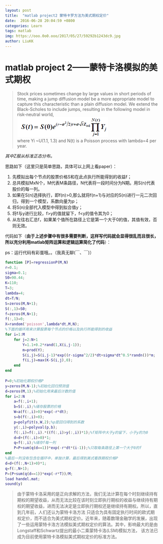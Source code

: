 ```yaml
---
layout: post
title:  "matlab project2 蒙特卡罗方法为美式期权定价"
date:  2016-06-28 20:04:59 +0800
categories: Learn
tags: matlab
img: https://ooo.0o0.ooo/2017/05/27/59292b1243dc9.jpg
author: LiuKK
---
```



# matlab project 2——蒙特卡洛模拟的美式期权
>Stock prices sometimes change by large values in short periods of time, making a
jump diffusion model be a more appropriate model to capture this characteristic than a
plain diffusion model. We extend the Black-Scholes to include jumps, resulting in the
following model in risk-neutral world,  
![image](https://github.com/Liubj2016/Liubj2016.github.io/blob/master/images/project2.png)  
where Yi ~U(1.1, 1.3) and N(t) is a Poisson process with lambda=4 per year.

*其中Z服从标准正态分布。*

思路如下（这里只是简单思路，具体可以上网上看paper）：  

1. 先模拟出每个节点的股票价格S和在此点执行所能得到的收益f；
2. 总共模拟MxN个，M代表M条路径，N代表将一段时间分为N期。用S(n)代表股价的每一列。
3. 如果在S(n)选择执行，即f(n)>0,那么就将f(n+1)与对应的S(n)进行一元二次回归，得到一个模型，系数向量为p；
4. 将S(n)全部代入模型中得到拟合值y；
5. 将f与y进行比较，f>y的值就留下，f<y的值令其为0；
6. 从左往右汇总f，如果某个值所在路径上它是第一个大于0的值，其值有效，否则无效。

代码如下（**由于上述步骤中有很多需要判断，这样写代码就会显得很乱而且很长，所以充分利用matlab矩阵运算和逻辑运算简化了代码**）：  

ps：运行代码有彩蛋哦。。（我真无聊(￣、￣)）

```matlab
function [P]=regressionP(M,N)
r=0.1;
sigma=0.1;
S0=90.44;
K=110;
T=3;
lambda=4;
dt=T/N;
S=zeros(M,N+1);
S(:,1)=S0;
f=zeros(M,N+1);
f(:,1)=0;
X=random('poisson',lambda*dt,M,N);
%下面的循环用来计算股票每个节点的价格以及执行所能得到的收益
for i=1:M
    for j=2:N+1        
        Y=1.1+0.2*rand(1,X(i,j-1));
        m=prod(Y);
        S(i,j)=S(i,j-1)*exp((r-sigma^2/2)*dt+sigma*dt^0.5*randn())*m;
        f(i,j)=max(K-S(i,j),0);
    end
end

P=0;%初始化期权价格P
y=zeros(M,N-1);%初始化回归预测值
d=zeros(M,1);%初始化用来最后计数的值
for i=2:N
    a=f(:,i+1);
    b=S(:,i);%储存股票的价格
    W=a(f(:,i)>0)*exp(-r*dt);
    s=b(f(:,i)>0);
    p=polyfit(s,W,2);%p是回归得到的系数
    y(:,i)=polyval(p,b);
    f(:,i)=f(:,i).*((f(:,i)>y(:,i))*1);%f矩阵中大于y的留下，小于y的为0
    d=d+(f(:,i)>0)*1;
    q=f(:,i);%储存f每一列
    P=P+sum(q(d==1))*exp(-r*dt*(i-1));%只取每条路径上第一个大于0的f
end
%最后一列没有包含在循环中，单独计算，最后得到美式看跌期权价格P
d=d+(f(:,N+1)>0)*1;
q=f(:,N+1);
P=(P+sum(q(d==1))*exp(-r*T))/M;
load handel.mat;
sound(y)
```
  
>由于蒙特卡洛采用的是正向求解的方法，我们无法计算在每个时刻继续持有期权的期望收益，从而无法比较在该时刻立即执行期权的收益与继续持有期权的期望收益，进而无法决定是立即执行期权还是继续持有期权。所以，直到几年前，人们还认为蒙特卡洛方法
只适合为具有固定执行时间的欧式期权定价，而不适合为美式期权定价。近年来，随着数理金融学的发展，出现了一些运用蒙特卡洛方法模拟美式期权定价的算法。其中，影响最大的是由Longstaff和Schwartz提出的最小二乘蒙特卡洛(LSM)模拟方法，
该方法已成为目前使用蒙特卡洛模拟美式期权定价的标准方法。 